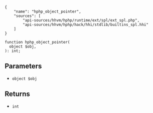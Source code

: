``` yamlmeta
{
    "name": "hphp_object_pointer",
    "sources": [
        "api-sources/hhvm/hphp/runtime/ext/spl/ext_spl.php",
        "api-sources/hhvm/hphp/hack/hhi/stdlib/builtins_spl.hhi"
    ]
}
```




``` Hack
function hphp_object_pointer(
  object $obj,
): int;
```




## Parameters




+ ` object $obj `




## Returns




* ` int `
<!-- HHAPIDOC -->
